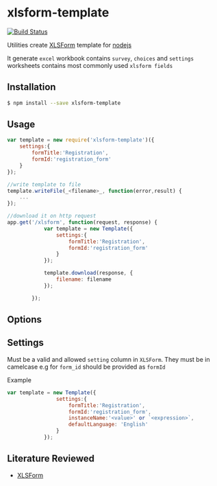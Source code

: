 xlsform-template
=================

[![Build Status](https://travis-ci.org/lykmapipo/xlsform-template.svg?branch=master)](https://travis-ci.org/lykmapipo/xlsform-template)

Utilities create [XLSForm](http://xlsform.org/) template for [nodejs](https://github.com/nodejs)

It generate `excel` workbook contains `survey`, `choices` and `settings` worksheets contains most commonly used `xlsform fields`

## Installation
```sh
$ npm install --save xlsform-template
```

## Usage
```js
var template = new require('xlsform-template')({
    settings:{
        formTitle:'Registration',
        formId:'registration_form'
    }
});

//write template to file
template.writeFile(_<filename>_, function(error,result) {
    ...
});

//download it on http request
app.get('/xlsform', function(request, response) {
            var template = new Template({
                settings:{
                    formTitle:'Registration',
                    formId:'registration_form'
                }
            });

            template.download(response, {
                filename: filename
            });

        });

```

## Options

## Settings
Must be a valid and allowed `setting` column in `XLSForm`. They must be in camelcase e.g for `form_id` should be provided as `formId`

Example
```js
var template = new Template({
                settings:{
                    formTitle:'Registration',
                    formId:'registration_form',
                    instanceName:'<value>' or `<expression>`,
                    defaultLanguage: 'English'
                }
            });
```

## Literature Reviewed
- [XLSForm](http://xlsform.org/)